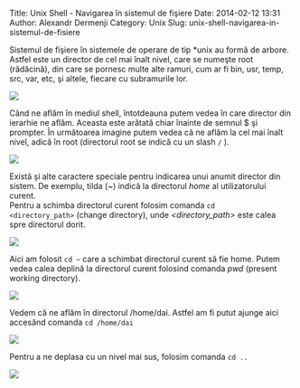 Title: Unix Shell - Navigarea în sistemul de fişiere
Date: 2014-02-12 13:31
Author: Alexandr Dermenji
Category: Unix
Slug: unix-shell-navigarea-in-sistemul-de-fisiere

Sistemul de fişiere în sistemele de operare de tip \*unix au formă de
arbore. Astfel este un director de cel mai înalt nivel, care se numeşte
root (rădăcină), din care se pornesc multe alte ramuri, cum ar fi bin,
usr, temp, src, var, etc, şi altele, fiecare cu subramurile lor.

![](http://www.december.com/unix/tutor/tree1.gif)

Când ne aflăm în mediul shell, întotdeauna putem vedea în care director
din ierarhie ne aflăm. Aceasta este arătată chiar înainte de semnul \$
şi prompter. În următoarea imagine putem vedea că ne aflăm la cel mai
înalt nivel, adică în root (directorul root se indică cu un slash `/` ).

![](http://content.screencast.com/users/die2live/folders/Jing/media/6bce8f76-a2e4-46d1-8885-bf58bc4a058a/root%20slash.png)

Există şi alte caractere speciale pentru indicarea unui anumit director
din sistem. De exemplu, tilda (*\~*) indică la directorul *home* al
utilizatorului curent.  
Pentru a schimba directorul curent folosim
comanda `cd <directory_path>` (change directory),
unde *\<directory\_path\>* este calea spre directorul dorit.

![](http://content.screencast.com/users/die2live/folders/Jing/media/b885a70c-c9ac-43aa-8aa0-b9e3cd39cbe4/cd%20tilde.png)

Aici am folosit `cd ~` care a schimbat directorul curent să fie home.
Putem vedea calea deplină la directorul curent folosind
comanda *pwd* (present working directory).

![](http://content.screencast.com/users/die2live/folders/Jing/media/f9c9cf57-12fd-4925-86e5-3b00413a09e9/pwd%20home.png)

Vedem că ne aflăm în directorul /home/dai. Astfel am fi putut ajunge
aici accesând comanda `cd /home/dai`

![](http://content.screencast.com/users/die2live/folders/Jing/media/dd1379ec-fe4e-432c-bb56-1239dab2b74e/cd%20home_dai.png)

Pentru a ne deplasa cu un nivel mai sus, folosim comanda `cd ..`

![](http://content.screencast.com/users/die2live/folders/Jing/media/c8369679-f3f2-434f-a8c5-f36914910361/cd%20back.png)
